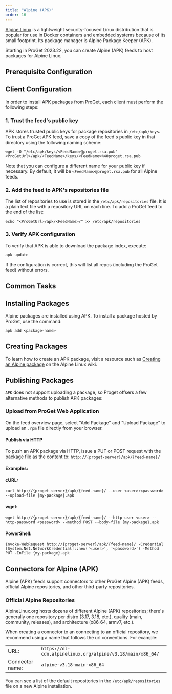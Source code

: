 ```yaml
---
title: "Alpine (APK)"
order: 16
---
```


[Alpine Linux](https://www.alpinelinux.org/) is a lightweight security-focused Linux distribution that is popular for use in Docker containers and embedded systems because of its small footprint. Its package manager is Alpine Package Keeper (APK).

Starting in ProGet 2023.22, you can create Alpine (APK) feeds to host packages for Alpine Linux.

## Prerequisite Configuration

## Client Configuration

In order to install APK packages from ProGet, each client must perform the following steps:

### 1. Trust the feed's public key

APK stores trusted public keys for package repositories in `/etc/apk/keys`. To trust a ProGet APK feed, save a copy of the feed's public key in that directory using the following naming scheme:

```
wget -O "/etc/apk/keys/<FeedName>@proget.rsa.pub" <ProGetUrl>/apk/<FeedName>/keys/<FeedName>%40proget.rsa.pub
```

Note that you can configure a different name for your public key if necessary. By default, it will be `<FeedName>@proget.rsa.pub` for all Alpine feeds.

### 2. Add the feed to APK's repositories file

The list of repositories to use is stored in the `/etc/apk/repositories` file. It is a plain text file with a repository URL on each line. To add a ProGet feed to the end of the list:

```
echo "<ProGetUrl>/apk/<FeedName>/" >> /etc/apk/repositories
```

### 3. Verify APK configuration

To verify that APK is able to download the package index, execute:

```
apk update
```

If the configuration is correct, this will list all repos (including the ProGet feed) without errors.


## Common Tasks

## Installing Packages

Alpine packages are installed using APK. To install a package hosted by ProGet, use the command:

```
apk add <package-name>
```

## Creating Packages

To learn how to create an APK package, visit a resource such as [Creating an Alpine package](https://wiki.alpinelinux.org/wiki/Creating_an_Alpine_package) on the Alpine Linux wiki.

## Publishing Packages

`APK` does not support uploading a package, so Proget offsers a few alternative methods to publish APK packages:

### Upload from ProGet Web Application

On the feed overview page, select "Add Package" and "Upload Package" to upload an `.rpm` file directly from your browser.

#### Publish via HTTP

To push an APK package via HTTP, issue a PUT or POST request with the package file as the content to: `http://{proget-server}/apk/{feed-name}/`

#### Examples:

#### cURL:

```
curl http://{proget-server}/apk/{feed-name}/ --user <user>:<password> --upload-file {my-package}.apk
```

#### wget:

```
wget http://{proget-server}/apk/{feed-name}/ --http-user <user> --http-password <password> --method POST --body-file {my-package}.apk
```

#### PowerShell:

```
Invoke-WebRequest http://{proget-server}/apk/{feed-name}/ -Credential [System.Net.NetworkCredential]::new('<user>', '<password>') -Method PUT -InFile {my-package}.apk
```

## Connectors for Alpine (APK)
Alpine (APK) feeds support connectors to other ProGet Alpine (APK) feeds, official Alpine repositories, and other third-party repositories.

### Official Alpine Repositories
AlpineLinux.org hosts dozens of different Alpine (APK) repositories; there's generally one repository per distro (3.17, 3.18, etc.), quality (main, community, releases), and architecture (x86_64, armv7, etc.). 

When creating a connector to an connecting to an official repository, we recommend using a name that follows the url conventions. For example:
<table>
    <tr><td>URL:</td><td><code>https://dl-cdn.alpinelinux.org/alpine/v3.18/main/x86_64/</code></td></tr>
    <tr><td>Connector name:</td><td><code>alpine-v3.18-main-x86_64</code></td></tr>
</table>

You can see a list of the default repositories in the `/etc/apk/repositories` file on a new Alpine installation.